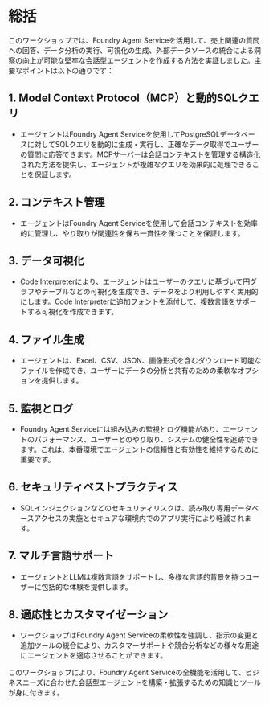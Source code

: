 # 総括

このワークショップでは、Foundry Agent Serviceを活用して、売上関連の質問への回答、データ分析の実行、可視化の生成、外部データソースの統合による洞察の向上が可能な堅牢な会話型エージェントを作成する方法を実証しました。主要なポイントは以下の通りです：

## 1. Model Context Protocol（MCP）と動的SQLクエリ

- エージェントはFoundry Agent Serviceを使用してPostgreSQLデータベースに対してSQLクエリを動的に生成・実行し、正確なデータ取得でユーザーの質問に応答できます。MCPサーバーは会話コンテキストを管理する構造化された方法を提供し、エージェントが複雑なクエリを効果的に処理できることを保証します。

## 2. コンテキスト管理

- エージェントはFoundry Agent Serviceを使用して会話コンテキストを効率的に管理し、やり取りが関連性を保ち一貫性を保つことを保証します。

## 3. データ可視化

- Code Interpreterにより、エージェントはユーザーのクエリに基づいて円グラフやテーブルなどの可視化を生成でき、データをより利用しやすく実用的にします。Code Interpreterに追加フォントを添付して、複数言語をサポートする可視化を作成できます。

## 4. ファイル生成

- エージェントは、Excel、CSV、JSON、画像形式を含むダウンロード可能なファイルを作成でき、ユーザーにデータの分析と共有のための柔軟なオプションを提供します。

## 5. 監視とログ

- Foundry Agent Serviceには組み込みの監視とログ機能があり、エージェントのパフォーマンス、ユーザーとのやり取り、システムの健全性を追跡できます。これは、本番環境でエージェントの信頼性と有効性を維持するために重要です。

## 6. セキュリティベストプラクティス

- SQLインジェクションなどのセキュリティリスクは、読み取り専用データベースアクセスの実施とセキュアな環境内でのアプリ実行により軽減されます。

## 7. マルチ言語サポート

- エージェントとLLMは複数言語をサポートし、多様な言語的背景を持つユーザーに包括的な体験を提供します。

## 8. 適応性とカスタマイゼーション

- ワークショップはFoundry Agent Serviceの柔軟性を強調し、指示の変更と追加ツールの統合により、カスタマーサポートや競合分析などの様々な用途にエージェントを適応させることができます。

このワークショップにより、Foundry Agent Serviceの全機能を活用して、ビジネスニーズに合わせた会話型エージェントを構築・拡張するための知識とツールが身に付きます。
